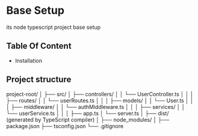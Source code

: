 # Base Setup

its node typescript project base setup

## Table Of Content

- Installation

## Project structure

project-root/
│
├── src/
│ ├── controllers/
│ │ └── UserController.ts
│ │
│ ├── routes/
│ │ └── userRoutes.ts
│ │
│ ├── models/
│ │ └── User.ts
│ │
│ ├── middleware/
│ │ └── authMiddleware.ts
│ │
│ ├── services/
│ │ └── userService.ts
│ │
│ ├── app.ts
│ └── server.ts
│
├── dist/ (generated by TypeScript compiler)
│
├── node_modules/
│
├── package.json
├── tsconfig.json
└── .gitignore
